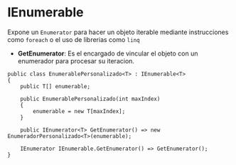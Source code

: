 # IEnumerable
Expone un `Enumerator` para hacer un objeto iterable mediante instrucciones como `foreach` o el uso de librerias como `linq`
- **GetEnumerator**: Es el encargado de vincular el objeto con un enumerador para procesar su iteracion.
```Csharp
public class EnumerablePersonalizado<T> : IEnumerable<T>
{
    public T[] enumerable;

    public EnumerablePersonalizado(int maxIndex)
    {
        enumerable = new T[maxIndex];
    }

    public IEnumerator<T> GetEnumerator() => new EnumeradorPersonalizado<T>(enumerable);

    IEnumerator IEnumerable.GetEnumerator() => GetEnumerator();
}
```